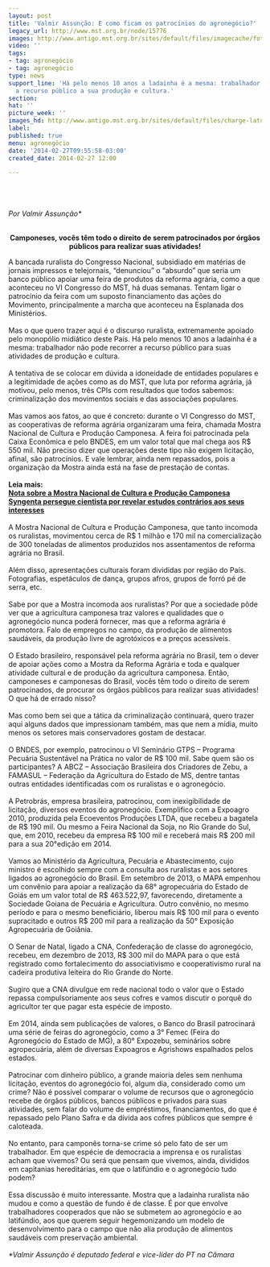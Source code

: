 ```yaml
---
layout: post
title: 'Valmir Assunção: E como ficam os patrocínios do agronegócio?'
legacy_url: http://www.mst.org.br/node/15776
images: http://www.antigo.mst.org.br/sites/default/files/imagecache/foto_destaque/charge-latuff-agro_comendo!.jpg
video: ''
tags:
- tag: agronegócio
- tag: agronegócio
type: news
support_line: 'Há pelo menos 10 anos a ladainha é a mesma: trabalhador não pode  recorrer
  a recurso público a sua produção e cultura.'
section: 
hat: ''
picture_week: ''
images_hd: http://www.antigo.mst.org.br/sites/default/files/charge-latuff-agro_comendo!.jpg
label: 
published: true
menu: agronegócio
date: '2014-02-27T09:55:58-03:00'
created_date: 2014-02-27 12:00

---
```

<p><br><br><em><br>Por Valmir Assunção*</em><br><strong><br></strong></p><p style="text-align: center;"><strong>Camponeses, vocês têm todo o direito de serem patrocinados por órgãos públicos para realizar suas atividades!<br></strong></p><p>A bancada ruralista do Congresso Nacional, subsidiado em matérias de jornais impressos e telejornais, “denunciou” o “absurdo” que seria um banco público apoiar uma feira de produtos da reforma agrária, como a que aconteceu no VI Congresso do MST, há duas semanas. Tentam ligar o patrocínio da feira com um suposto financiamento das ações do Movimento, principalmente a marcha que aconteceu na Esplanada dos Ministérios.<br><br>Mas o que quero trazer aqui é o discurso ruralista, extremamente apoiado pelo monopólio midiático deste País. Há pelo menos 10 anos a ladainha é a mesma: trabalhador não pode recorrer a recurso público para suas atividades de produção e cultura.<br><br>A tentativa de se colocar em dúvida a idoneidade de entidades populares e a legitimidade de ações como as do MST, que luta por reforma agrária, já motivou, pelo menos, três CPIs com resultados que todos sabemos: criminalização dos movimentos sociais e das associações populares.<br><br>Mas vamos aos fatos, ao que é concreto: durante o VI Congresso do MST, as cooperativas de reforma agrária organizaram uma feira, chamada Mostra Nacional de Cultura e Produção Camponesa. A feira foi patrocinada pela Caixa Econômica e pelo BNDES, em um valor total que mal chega aos R$ 550 mil. Não preciso dizer que operações deste tipo não exigem licitação, afinal, são patrocínios. E vale lembrar, ainda nem repassados, pois a organização da Mostra ainda está na fase de prestação de contas.<br><br><strong>Leia mais:<br></strong><a href="http://www.mst.org.br/node/15767"><strong>Nota sobre a Mostra Nacional de Cultura e Produção Camponesa </strong></a><strong><br></strong><a href="http://www.mst.org.br/node/15775"><strong>Syngenta persegue cientista por revelar estudos contrários aos seus interesses </strong><br></a><br>A Mostra Nacional de Cultura e Produção Camponesa, que tanto incomoda os ruralistas, movimentou cerca de R$ 1 milhão e 170 mil na comercialização de 300 toneladas de alimentos produzidos nos assentamentos de reforma agrária no Brasil.<br><br>Além disso, apresentações culturais foram divididas por região do País. Fotografias, espetáculos de dança, grupos afros, grupos de forró pé de serra, etc.<br><br>Sabe por que a Mostra incomoda aos ruralistas? Por que a sociedade pôde ver que a agricultura camponesa traz valores e qualidades que o agronegócio nunca poderá fornecer, mas que a reforma agrária é promotora. Falo de empregos no campo, da produção de alimentos saudáveis, da produção livre de agrotóxicos e a preços acessíveis.<br><br>O Estado brasileiro, responsável pela reforma agrária no Brasil, tem o dever de apoiar ações como a Mostra da Reforma Agrária e toda e qualquer atividade cultural e de produção da agricultura camponesa. Então, camponeses e camponesas do Brasil, vocês têm todo o direito de serem patrocinados, de procurar os órgãos públicos para realizar suas atividades! O que há de errado nisso?<br><br>Mas como bem sei que a tática da criminalização continuará, quero trazer aqui alguns dados que impressionam também, mas que nem a mídia, muito menos os setores mais conservadores gostam de destacar.<br><br>O BNDES, por exemplo, patrocinou o VI Seminário GTPS – Programa Pecuária Sustentável na Prática no valor de R$ 100 mil. Sabe quem são os participantes? A ABCZ – Associação Brasileira dos Criadores de Zebu, a FAMASUL – Federação da Agricultura do Estado de MS, dentre tantas outras entidades identificadas com os ruralistas e o agronegócio.<br><br>A Petrobrás, empresa brasileira, patrocinou, com inexigibilidade de licitação, diversos eventos do agronegócio. Exemplifico com a Expoagro 2010, produzida pela Ecoeventos Produções LTDA, que recebeu a bagatela de R$ 190 mil. Ou mesmo a Feira Nacional da Soja, no Rio Grande do Sul, que, em 2010, recebeu da empresa R$ 100 mil e receberá mais R$ 200 mil para a sua 20°edição em 2014.<br><br>Vamos ao Ministério da Agricultura, Pecuária e Abastecimento, cujo ministro é escolhido sempre com a consulta aos ruralistas e aos setores ligados ao agronegócio do Brasil. Em setembro de 2013, o MAPA empenhou um convênio para apoiar a realização da 68° agropecuária do Estado de Goiás em um valor total de R$ 463.522,97, favorecendo, diretamente a Sociedade Goiana de Pecuária e Agricultura. Outro convênio, no mesmo período e para o mesmo beneficiário, liberou mais R$ 100 mil para o evento supracitado e outros R$ 200 mil para a realização da 50° Exposição Agropecuária de Goiânia.<br><br>O Senar de Natal, ligado a CNA, Confederação de classe do agronegócio, recebeu, em dezembro de 2013, R$ 300 mil do MAPA para o que está registrado como fortalecimento do associativismo e cooperativismo rural na cadeira produtiva leiteira do Rio Grande do Norte.<br><br>Sugiro que a CNA divulgue em rede nacional todo o valor que o Estado repassa compulsoriamente aos seus cofres e vamos discutir o porquê do agricultor ter que pagar esta espécie de imposto.<br><br>Em 2014, ainda sem publicações de valores, o Banco do Brasil patrocinará uma série de feiras do agronegócio, como a 3° Femec (Feira do Agronegócio do Estado de MG), a 80° Expozebu, seminários sobre agropecuária, além de diversas Expoagros e Agrishows espalhados pelos estados.<br><br>Patrocinar com dinheiro público, a grande maioria deles sem nenhuma licitação, eventos do agronegócio foi, algum dia, considerado como um crime? Não é possível comparar o volume de recursos que o agronegócio recebe de órgãos públicos, bancos públicos e privados para suas atividades, sem falar do volume de empréstimos, financiamentos, do que é repassado pelo Plano Safra e da dívida aos cofres públicos que sempre é caloteada.<br><br>No entanto, para camponês torna-se crime só pelo fato de ser um trabalhador. Em que espécie de democracia a imprensa e os ruralistas acham que vivemos? Ou será que pensam que vivemos, ainda, divididos em capitanias hereditárias, em que o latifúndio e o agronegócio tudo podem?<br><br>Essa discussão é muito interessante. Mostra que a ladainha ruralista não mudou e como a questão de fundo é de classe. É por que envolve trabalhadores cooperados que não se submetem ao agronegócio e ao latifúndio, aos que querem seguir hegemonizando um modelo de desenvolvimento para o campo que não alia produção de alimentos saudáveis com preservação ambiental.<br><br><em>*Valmir Assunção é deputado federal e vice-líder do PT na Câmara</em></p><p>&nbsp;</p>
